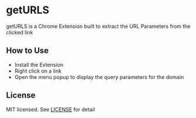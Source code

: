 # getURLS
getURLS is a Chrome Extension built to extract the URL Parameters from the clicked link

## How to Use
- Install the Extension
- Right click on a link
- Open the menu popup to display the query parameters for the domain

## License
MIT licensed. See [LICENSE](LICENSE) for detail
